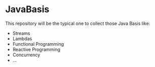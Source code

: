 # JavaBasis

This repository will be the typical one to collect those Java Basis like:

  - Streams
  - Lambdas
  - Functional Programming
  - Reactive Programming
  - Concurrency
  - ...